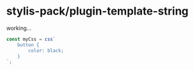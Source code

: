# stylis-pack/plugin-template-string

working...

```js
const myCss = css`
    button {
        color: black;
    }
`;
```

